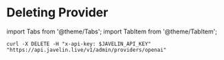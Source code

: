 # Deleting Provider
import Tabs from '@theme/Tabs';
import TabItem from '@theme/TabItem';

<Tabs>
<TabItem value="shell" label="cURL">

```shell
curl -X DELETE -H "x-api-key: $JAVELIN_API_KEY" "https://api.javelin.live/v1/admin/providers/openai"  
```

</TabItem>

<!--

<TabItem value="py" label="Python">

```py
from javelin_sdk import (
    JavelinClient,
    Provider
)
import os
 
# Retrieve environment variables
javelin_api_key = os.getenv('JAVELIN_API_KEY')

# create javelin client
client = JavelinClient(base_url="https://api.javelin.live",
                       javelin_api_key=javelin_api_key,
)

# provider name to delete is "openai"
provider_name = "openai"

# delete the provider, for async use `await client.adelete_provider(provider_name)`
client.delete_provider(provider_name) 

```

</TabItem>

-->

</Tabs>